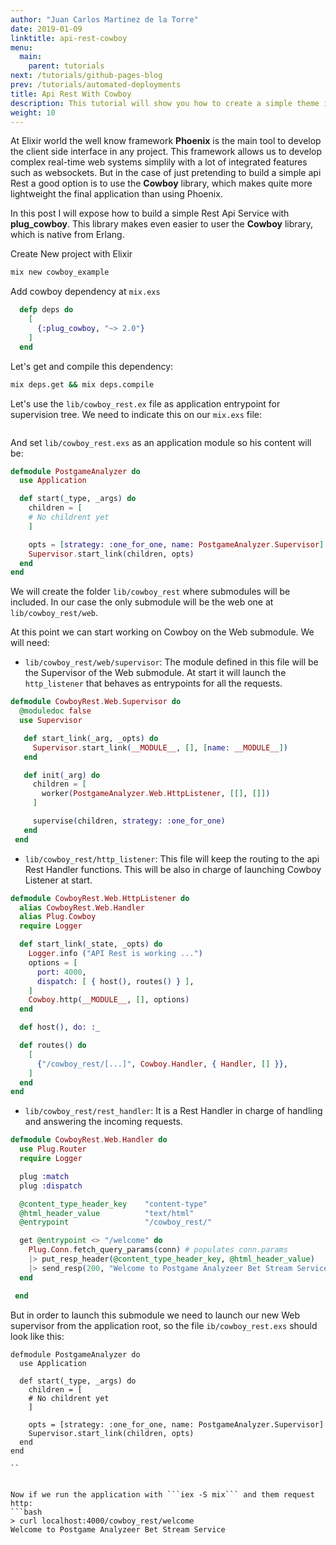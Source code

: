 ```yaml
---
author: "Juan Carlos Martinez de la Torre"
date: 2019-01-09
linktitle: api-rest-cowboy
menu:
  main:
    parent: tutorials
next: /tutorials/github-pages-blog
prev: /tutorials/automated-deployments
title: Api Rest With Cowboy
description: This tutorial will show you how to create a simple theme in Hugo.
weight: 10
---
```

At Elixir world the well know framework **Phoenix** is the main tool to develop the client side interface in any project. This framework allows us to develop complex real-time web systems simplily with a lot of integrated features such as websockets. But in the case of just pretending to build a simple api Rest a good option is to use the **Cowboy** library, which makes quite more lightweight the final application than using Phoenix.

In this post I will expose how to build a simple Rest Api Service with **plug_cowboy**. This library makes even easier to user the **Cowboy** library, which is native from Erlang.


Create New project with Elixir
```bash
mix new cowboy_example
```

Add cowboy dependency at ```mix.exs```

``` elixir
  defp deps do
    [
      {:plug_cowboy, "~> 2.0"}
    ]
  end
```

Let's get and compile this dependency:
```bash
mix deps.get && mix deps.compile
```

Let's use the ```lib/cowboy_rest.ex``` file as application entrypoint for supervision tree. We need to indicate this on our ```mix.exs``` file:

```elixir
```

And set ```lib/cowboy_rest.exs``` as an application module so his content will be:
``` Elixir
defmodule PostgameAnalyzer do
  use Application

  def start(_type, _args) do
    children = [
    # No childrent yet
    ]

    opts = [strategy: :one_for_one, name: PostgameAnalyzer.Supervisor]
    Supervisor.start_link(children, opts)
  end
end
```


We will create the folder ```lib/cowboy_rest``` where submodules will be included. In our case the only submodule will be the web one at ```lib/cowboy_rest/web```.

At this point we can start working on Cowboy on the Web submodule. We will need:

*   ```lib/cowboy_rest/web/supervisor```: The module defined in this file will be the Supervisor of the Web submodule. At start it will launch the ```http_listener``` that behaves as entrypoints for all the requests.

```elixir
defmodule CowboyRest.Web.Supervisor do
  @moduledoc false
  use Supervisor

   def start_link(_arg, _opts) do
     Supervisor.start_link(__MODULE__, [], [name: __MODULE__])
   end

   def init(_arg) do
     children = [
       worker(PostgameAnalyzer.Web.HttpListener, [[], []])
     ]

     supervise(children, strategy: :one_for_one)
   end
 end
```

*  ```lib/cowboy_rest/http_listener```: This file will keep the routing to the api Rest Handler functions. This will be also in charge of launching Cowboy Listener at start.


```elixir
defmodule CowboyRest.Web.HttpListener do
  alias CowboyRest.Web.Handler
  alias Plug.Cowboy
  require Logger

  def start_link(_state, _opts) do
    Logger.info ("API Rest is working ...")
    options = [
      port: 4000,
      dispatch: [ { host(), routes() } ],
    ]
    Cowboy.http(__MODULE__, [], options)
  end

  def host(), do: :_

  def routes() do
    [
      {"/cowboy_rest/[...]", Cowboy.Handler, { Handler, [] }},
    ]
  end
end
```

* ```lib/cowboy_rest/rest_handler```: It is a Rest Handler in charge of handling and answering the incoming requests.


```elixir
defmodule CowboyRest.Web.Handler do
  use Plug.Router
  require Logger

  plug :match
  plug :dispatch

  @content_type_header_key    "content-type"
  @html_header_value          "text/html"
  @entrypoint                 "/cowboy_rest/"

  get @entrypoint <> "/welcome" do
    Plug.Conn.fetch_query_params(conn) # populates conn.params
    |> put_resp_header(@content_type_header_key, @html_header_value)
    |> send_resp(200, "Welcome to Postgame Analyzeer Bet Stream Service")
  end

 end
```

But in order to launch this submodule we need to launch our new Web supervisor from the application root, so the file ```ib/cowboy_rest.exs``` should look like this:

```
defmodule PostgameAnalyzer do
  use Application

  def start(_type, _args) do
    children = [
    # No childrent yet
    ]

    opts = [strategy: :one_for_one, name: PostgameAnalyzer.Supervisor]
    Supervisor.start_link(children, opts)
  end
end

``


Now if we run the application with ```iex -S mix``` and them request http:
```bash
> curl localhost:4000/cowboy_rest/welcome
Welcome to Postgame Analyzeer Bet Stream Service



```